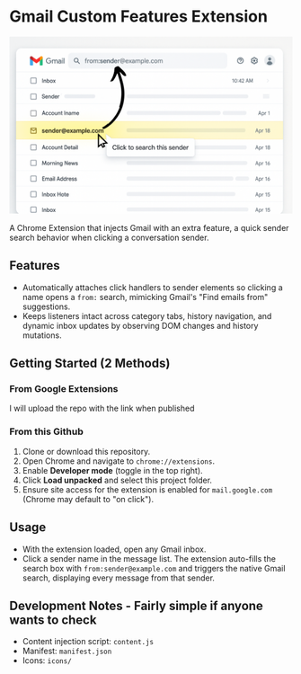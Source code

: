 # Gmail Custom Features Extension

![Preview of Gmail Custom Features extension](example.png)

A Chrome Extension that injects Gmail with an extra feature, a quick sender search behavior when clicking a conversation sender.

## Features
- Automatically attaches click handlers to sender elements so clicking a name opens a `from:` search, mimicking Gmail's "Find emails from" suggestions.
- Keeps listeners intact across category tabs, history navigation, and dynamic inbox updates by observing DOM changes and history mutations.

## Getting Started (2 Methods)

### From Google Extensions 

I will upload the repo with the link when published

### From this Github

1. Clone or download this repository.
2. Open Chrome and navigate to `chrome://extensions`.
3. Enable **Developer mode** (toggle in the top right).
4. Click **Load unpacked** and select this project folder.
5. Ensure site access for the extension is enabled for `mail.google.com` (Chrome may default to "on click").

## Usage
- With the extension loaded, open any Gmail inbox.
- Click a sender name in the message list. The extension auto-fills the search box with `from:sender@example.com` and triggers the native Gmail search, displaying every message from that sender.

## Development Notes - Fairly simple if anyone wants to check
- Content injection script: `content.js`
- Manifest: `manifest.json`
- Icons: `icons/`
